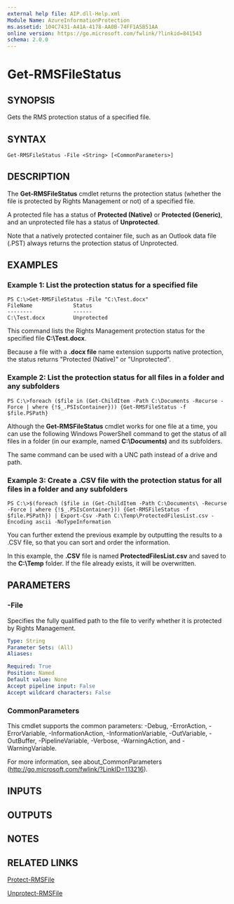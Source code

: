```yaml
---
external help file: AIP.dll-Help.xml
Module Name: AzureInformationProtection
ms.assetid: 104C7431-A41A-4178-AA0B-74FF1A5B51AA
online version: https://go.microsoft.com/fwlink/?linkid=841543
schema: 2.0.0
---
```


# Get-RMSFileStatus

## SYNOPSIS
Gets the RMS protection status of a specified file.

## SYNTAX

```
Get-RMSFileStatus -File <String> [<CommonParameters>]
```

## DESCRIPTION
The **Get-RMSFileStatus** cmdlet returns the protection status (whether the file is protected by Rights Management or not) of a specified file.

A protected file has a status of **Protected (Native)** or **Protected (Generic)**, and an unprotected file has a status of **Unprotected**.

Note that a natively protected container file, such as an Outlook data file (.PST) always returns the protection status of Unprotected.

## EXAMPLES

### Example 1: List the protection status for a specified file
```
PS C:\>Get-RMSFileStatus -File "C:\Test.docx"
FileName             Status
--------             ------
C:\Test.docx         Unprotected
```

This command lists the Rights Management protection status for the specified file **C:\Test.docx**.

Because a file with a **.docx file** name extension supports native protection, the status returns "Protected (Native)" or "Unprotected".

### Example 2: List the protection status for all files in a folder and any subfolders
```
PS C:\>foreach ($file in (Get-ChildItem -Path C:\Documents -Recurse -Force | where {!$_.PSIsContainer})) {Get-RMSFileStatus -f $file.PSPath}
```

Although the **Get-RMSFileStatus** cmdlet works for one file at a time, you can use the following Windows PowerShell command to get the status of all files in a folder (in our example, named **C:\Documents)** and its subfolders.

The same command can be used with a UNC path instead of a drive and path.

### Example 3: Create a .CSV file with the protection status for all files in a folder and any subfolders
```
PS C:\>$(foreach ($file in (Get-ChildItem -Path C:\Documents\ -Recurse -Force | where {!$_.PSIsContainer})) {Get-RMSFileStatus -f $file.PSPath}) | Export-Csv -Path C:\Temp\ProtectedFilesList.csv -Encoding ascii -NoTypeInformation
```

You can further extend the previous example by outputting the results to a .CSV file, so that you can sort and order the information.

In this example, the **.CSV** file is named **ProtectedFilesList.csv** and saved to the **C:\Temp** folder. If the file already exists, it will be overwritten.

## PARAMETERS

### -File
Specifies the fully qualified path to the file to verify whether it is protected by Rights Management.

```yaml
Type: String
Parameter Sets: (All)
Aliases:

Required: True
Position: Named
Default value: None
Accept pipeline input: False
Accept wildcard characters: False
```

### CommonParameters
This cmdlet supports the common parameters: -Debug, -ErrorAction, -ErrorVariable, -InformationAction, -InformationVariable, -OutVariable, -OutBuffer, -PipelineVariable, -Verbose, -WarningAction, and -WarningVariable. 

For more information, see about_CommonParameters (http://go.microsoft.com/fwlink/?LinkID=113216).

## INPUTS

## OUTPUTS

## NOTES

## RELATED LINKS

[Protect-RMSFile](./Protect-RMSFile.md)

[Unprotect-RMSFile](./Unprotect-RMSFile.md)

